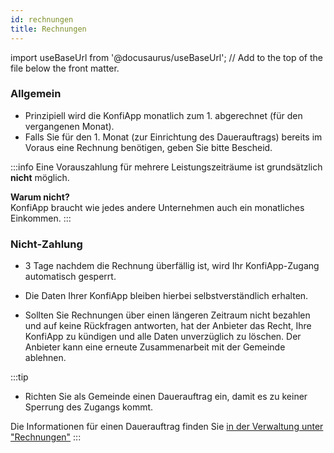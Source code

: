 ```yaml
---
id: rechnungen
title: Rechnungen
---
```


import useBaseUrl from '@docusaurus/useBaseUrl'; // Add to the top of the file below the front matter.

### Allgemein
- Prinzipiell wird die KonfiApp monatlich zum 1. abgerechnet (für den vergangenen Monat).
- Falls Sie für den 1. Monat (zur Einrichtung des Dauerauftrags) bereits im Voraus eine Rechnung benötigen, geben Sie bitte Bescheid.

:::info
Eine Vorauszahlung für mehrere Leistungszeiträume ist grundsätzlich **nicht** möglich.

**Warum nicht?**<br/>KonfiApp braucht wie jedes andere Unternehmen auch ein monatliches Einkommen.
:::

### Nicht-Zahlung
- 3 Tage nachdem die Rechnung überfällig ist, wird Ihr KonfiApp-Zugang automatisch gesperrt.
- Die Daten Ihrer KonfiApp bleiben hierbei selbstverständlich erhalten.

- Sollten Sie Rechnungen über einen längeren Zeitraum nicht bezahlen und auf keine Rückfragen antworten, hat der Anbieter das Recht, Ihre KonfiApp zu kündigen und alle Daten unverzüglich zu löschen. Der Anbieter kann eine erneute Zusammenarbeit mit der Gemeinde ablehnen.

:::tip
- Richten Sie als Gemeinde einen Dauerauftrag ein, damit es zu keiner Sperrung des Zugangs kommt.

Die Informationen für einen Dauerauftrag finden Sie [in der Verwaltung unter "Rechnungen"](https://verwaltung.konfiapp.de/invoices/)
:::